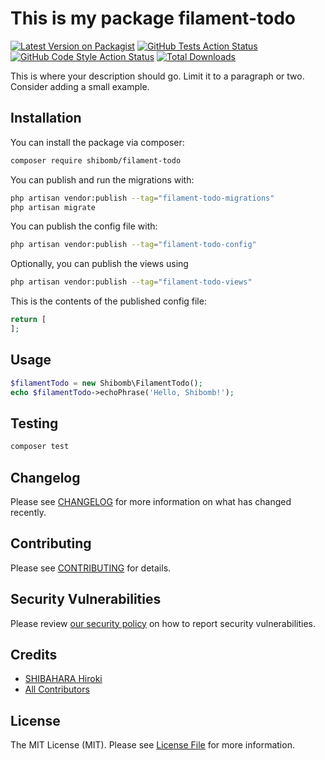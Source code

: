# This is my package filament-todo

[![Latest Version on Packagist](https://img.shields.io/packagist/v/shibomb/filament-todo.svg?style=flat-square)](https://packagist.org/packages/shibomb/filament-todo)
[![GitHub Tests Action Status](https://img.shields.io/github/actions/workflow/status/shibomb/filament-todo/run-tests.yml?branch=main&label=tests&style=flat-square)](https://github.com/shibomb/filament-todo/actions?query=workflow%3Arun-tests+branch%3A3.x)
[![GitHub Code Style Action Status](https://img.shields.io/github/actions/workflow/status/shibomb/filament-todo/fix-php-code-style-issues.yml?branch=main&label=code%20style&style=flat-square)](https://github.com/shibomb/filament-todo/actions?query=workflow%3A"Fix+PHP+code+style+issues"+branch%3A3.x)
[![Total Downloads](https://img.shields.io/packagist/dt/shibomb/filament-todo.svg?style=flat-square)](https://packagist.org/packages/shibomb/filament-todo)



This is where your description should go. Limit it to a paragraph or two. Consider adding a small example.

## Installation

You can install the package via composer:

```bash
composer require shibomb/filament-todo
```

You can publish and run the migrations with:

```bash
php artisan vendor:publish --tag="filament-todo-migrations"
php artisan migrate
```

You can publish the config file with:

```bash
php artisan vendor:publish --tag="filament-todo-config"
```

Optionally, you can publish the views using

```bash
php artisan vendor:publish --tag="filament-todo-views"
```

This is the contents of the published config file:

```php
return [
];
```

## Usage

```php
$filamentTodo = new Shibomb\FilamentTodo();
echo $filamentTodo->echoPhrase('Hello, Shibomb!');
```

## Testing

```bash
composer test
```

## Changelog

Please see [CHANGELOG](CHANGELOG.md) for more information on what has changed recently.

## Contributing

Please see [CONTRIBUTING](.github/CONTRIBUTING.md) for details.

## Security Vulnerabilities

Please review [our security policy](../../security/policy) on how to report security vulnerabilities.

## Credits

- [SHIBAHARA Hiroki](https://github.com/shibomb)
- [All Contributors](../../contributors)

## License

The MIT License (MIT). Please see [License File](LICENSE.md) for more information.
